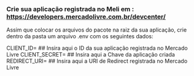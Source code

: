 ### Crie sua aplicação registrada no Meli em : https://developers.mercadolivre.com.br/devcenter/


Assim que colocar os arquivos do pacote na raiz da sua aplicação, crie dentro da pasta um arquivo .env com os seguintes dados:

CLIENT_ID= ## Insira aqui o ID da sua aplicação registrada no Mercado Livre
CLIENT_SECRET= ## Insira aqui a Chave da aplicação criada
REDIRECT_URI= ## Insira aqui a URI de Redirect registrada no Mercado Livre